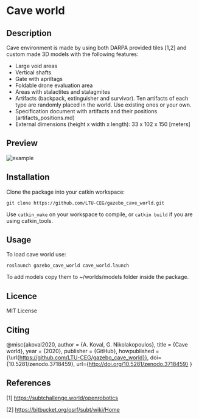 Cave world
=============

## Description

Cave environment is made by using both DARPA provided tiles [1,2] and custom made 3D models with the following features:

* Large void areas
* Vertical shafts
* Gate with apriltags
* Foldable drone evaluation area
* Areas with stalactites and stalagmites
* Artifacts (backpack, extinguisher and survivor). Ten artifacts of each type are randomly placed in the world. Use existing ones or your own.
* Specification document with artifacts and their positions (artifacts_positions.md)
* External dimensions (height x width x length): 33 x 102 x 150 [meters]

## Preview
![example](https://i.imgur.com/T4VOFeV.png)


## Installation

Clone the package into your catkin workspace:
```
git clone https://github.com/LTU-CEG/gazebo_cave_world.git
```
Use `catkin_make` on your workspace to compile, or `catkin build` if you are using catkin_tools.

## Usage

To load cave world use:
```
roslaunch gazebo_cave_world cave_world.launch
```

To add models copy them to ~/worlds/models folder inside the package.

## Licence

MIT License

## Citing

@misc{akoval2020,
  author = {A. Koval, G. Nikolakopoulos},
  title = {Cave world},
  year = {2020},
  publisher = {GitHub},
  howpublished = {\url{https://github.com/LTU-CEG/gazebo_cave_world}},
  doi={10.5281/zenodo.3718459},
  url={http://doi.org/10.5281/zenodo.3718459}
}


## References

[1] https://subtchallenge.world/openrobotics

[2] https://bitbucket.org/osrf/subt/wiki/Home
